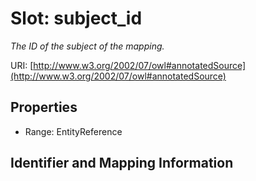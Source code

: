 # Slot: subject_id
_The ID of the subject of the mapping._


URI: [http://www.w3.org/2002/07/owl#annotatedSource](http://www.w3.org/2002/07/owl#annotatedSource)



<!-- no inheritance hierarchy -->


## Properties

 * Range: EntityReference



## Identifier and Mapping Information





